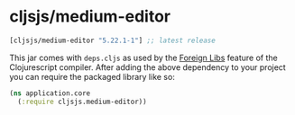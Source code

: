 # cljsjs/medium-editor

[](dependency)
```clojure
[cljsjs/medium-editor "5.22.1-1"] ;; latest release
```
[](/dependency)

This jar comes with `deps.cljs` as used by the [Foreign Libs][flibs] feature
of the Clojurescript compiler. After adding the above dependency to your project
you can require the packaged library like so:

```clojure
(ns application.core
  (:require cljsjs.medium-editor))
```

[flibs]: https://github.com/clojure/clojurescript/wiki/Packaging-Foreign-Dependencies
